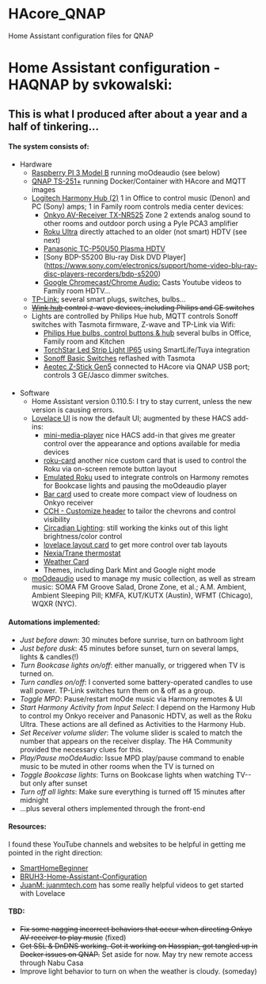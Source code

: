 # HAcore_QNAP
 Home Assistant configuration files for QNAP
# Home Assistant configuration - HAQNAP by svkowalski:
## This is what I produced after about a year and a half of tinkering...</h4>

#### The system consists of:
* Hardware
  * [Raspberry PI 3 Model B](https://www.raspberrypi.org/products/raspberry-pi-3-model-b/) running moOdeaudio (see below)
  * [QNAP TS-251+](https://www.qnap.com/en-us/product/ts-251+) running Docker/Container with HAcore and MQTT images
  * [Logitech Harmony Hub (2)](https://www.logitech.com/en-us/product/harmony-hub) 1 in Office to control music (Denon) and PC (Sony) amps; 1 in Family room controls media center devices:
    * [Onkyo AV-Receiver TX-NR525](https://www.onkyousa.com/Products/model.php?m=TX-NR525&class=Receiver) Zone 2 extends analog sound to other rooms and outdoor porch using a Pyle PCA3 amplifier
    * [Roku Ultra](https://www.roku.com/products/roku-ultra) directly attached to an older (not smart) HDTV (see next)
    * [Panasonic TC-P50U50 Plasma HDTV](https://shop.panasonic.com/support-only/TC-P50U50.html)
    * [Sony BDP-S5200 Blu-ray Disk DVD Player] (https://www.sony.com/electronics/support/home-video-blu-ray-disc-players-recorders/bdp-s5200)
    * [Google Chromecast/Chrome Audio:](https://support.google.com/chromecast/?hl=en) Casts Youtube videos to Family room HDTV...
  * [TP-Link:](https://www.tp-link.com/us/home-networking/smart-home/smart-switches) several smart plugs, switches, bulbs...
  * ~~[Wink hub](http://status.winkapp.com) control z-wave devices, including Philips and GE switches~~
  * Lights are controlled by Philips Hue hub, MQTT controls Sonoff switches with Tasmota firmware, Z-wave and TP-Link via Wifi:
    * [Philips Hue bulbs, control buttons & hub](https://www2.meethue.com/en-us) several bulbs in Office, Family room and Kitchen
    * [TorchStar Led Strip Light IP65](https://www.torchstar.us/16-4ft-led-strip-light-compatible-with-alexa-wifi-wireless-smart-phone-app-flexible-warm-white-36w-lighting-kit-ip65-waterproof-ul-listed-12v-power-supply-in-party-kitchen.html) using SmartLife/Tuya integration
    * [Sonoff Basic Switches](https://sonoff.tech) reflashed with Tasmota
    * [Aeotec Z-Stick Gen5](http://aeotec.com/z-wave-gen5) connected to HAcore via QNAP USB port; controls 3 GE/Jasco dimmer switches.

#### 
* Software
  * Home Assistant version 0.110.5: I try to stay current, unless the new version is causing errors.
  * [Lovelace UI](https://www.home-assistant.io/lovelace) is now the default UI; augmented by these HACS add-ins:
    * [mini-media-player](https://github.com/kalkih/mini-media-player) nice HACS add-in that gives me greater control over the appearance and options available for media devices
    * [roku-card](https://github.com/custom-cards/roku-card) another nice custom card that is used to control the Roku via on-screen remote button layout
    * [Emulated Roku](https://gitlab.com/mindig.marton/ha-emulated_roku) used to integrate controls on Harmony remotes for Bookcase lights and pausing the moOdeaudio player
    * [Bar card](https://github.com/custom-cards/bar-card) used to create more compact view of loudness on Onkyo receiver
    * [CCH - Customize header](https://github.com/maykar/compact-custom-header) to tailor the chevrons and control visibility
    * [Circadian Lighting](https://community.home-assistant.io/t/circadian-lighting-custom-component/61246): still working the kinks out of this light brightness/color control
    * [lovelace layout card](https://github.com/thomasloven/lovelace-layout-card) to get more control over tab layouts
    * [Nexia/Trane thermostat](https://github.com/ryannazaretian/hacs-nexia-climate-integration)
    * [Weather Card](https://github.com/bramkragten/weather-card)
    * Themes, including Dark Mint and Google night mode
  * [moOdeaudio](http://moodeaudio.org/) used to manage my music collection, as well as stream music: SOMA FM Groove Salad, Drone Zone, et al.; A.M. Ambient, Ambient Sleeping Pill; KMFA, KUT/KUTX (Austin), WFMT (Chicago), WQXR (NYC).

#### Automations implemented:
* _Just before dawn_: 30 minutes before sunrise, turn on bathroom light
* _Just before dusk_: 45 minutes before sunset, turn on several lamps, lights & candles(!)
* _Turn Bookcase lights on/off_: either manually, or triggered when TV is turned on.
* _Turn candles on/off_: I converted some battery-operated candles to use wall power. TP-Link switches turn them on & off as a group.
* _Toggle MPD_: Pause/restart moOde music via Harmony remotes & UI
* _Start Harmony Activity from Input Select_: I depend on the Harmony Hub to control my Onkyo receiver and Panasonic HDTV, as well as the Roku Ultra. These actions are all defined as Activities to the Harmony Hub.
* _Set Receiver volume slider_: The volume slider is scaled to match the number that appears on the receiver display. The HA Community provided the necessary clues for this.
* _Play/Pause moOdeAudio_: Issue MPD play/pause command to enable music to be muted in other rooms when the TV is turned on
* _Toggle Bookcase lights_: Turns on Bookcase lights when watching TV--but only after sunset
* _Turn off all lights_: Make sure everything is turned off 15 minutes after midnight
* ...plus several others implemented through the front-end
#### Resources:
I found these YouTube channels and websites to be helpful in getting me pointed in the right direction:
* [SmartHomeBeginner](www.smarthomebeginner.com/configure-google-assistant-for-home-assistant/)
* [BRUH3-Home-Assistant-Configuration](https://github.com/bruhautomation/BRUH3-Home-Assistant-Configuration)
* [JuanM: juanmtech.com](https://www.youtube.com/channel/UCR7Xa7cU9wfkSY9v3yN2Vtw) has some really helpful videos to get started with Lovelace
#### TBD:
* ~~Fix some nagging incorrect behaviors that occur when directing Onkyo AV receiver to play music~~ (fixed)
* ~~Get SSL & DnDNS working. Got it working on Hasspian, got tangled up in Docker issues on QNAP.~~ Set aside for now. May try new remote access through Nabu Casa
* Improve light behavior to turn on when the weather is cloudy. (someday)